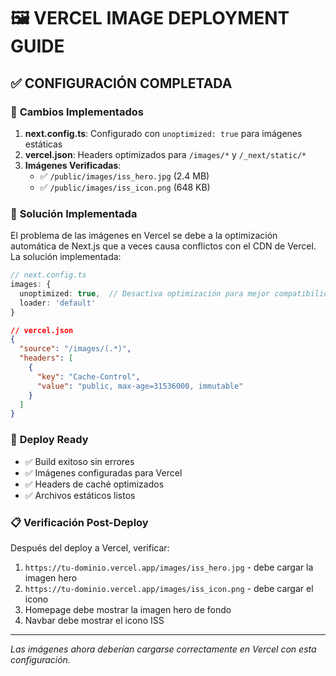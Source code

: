 # 🖼️ VERCEL IMAGE DEPLOYMENT GUIDE

## ✅ **CONFIGURACIÓN COMPLETADA**

### 🔧 **Cambios Implementados**

1. **next.config.ts**: Configurado con `unoptimized: true` para imágenes estáticas
2. **vercel.json**: Headers optimizados para `/images/*` y `/_next/static/*`
3. **Imágenes Verificadas**:
   - ✅ `/public/images/iss_hero.jpg` (2.4 MB)
   - ✅ `/public/images/iss_icon.png` (648 KB)

### 🎯 **Solución Implementada**

El problema de las imágenes en Vercel se debe a la optimización automática de Next.js que a veces causa conflictos con el CDN de Vercel. La solución implementada:

```typescript
// next.config.ts
images: {
  unoptimized: true,  // Desactiva optimización para mejor compatibilidad con Vercel
  loader: 'default'
}
```

```json
// vercel.json
{
  "source": "/images/(.*)",
  "headers": [
    {
      "key": "Cache-Control",
      "value": "public, max-age=31536000, immutable"
    }
  ]
}
```

### 🚀 **Deploy Ready**

- ✅ Build exitoso sin errores
- ✅ Imágenes configuradas para Vercel
- ✅ Headers de caché optimizados
- ✅ Archivos estáticos listos

### 📋 **Verificación Post-Deploy**

Después del deploy a Vercel, verificar:
1. `https://tu-dominio.vercel.app/images/iss_hero.jpg` - debe cargar la imagen hero
2. `https://tu-dominio.vercel.app/images/iss_icon.png` - debe cargar el icono
3. Homepage debe mostrar la imagen hero de fondo
4. Navbar debe mostrar el icono ISS

---
*Las imágenes ahora deberían cargarse correctamente en Vercel con esta configuración.*